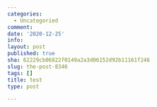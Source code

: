 ```yaml
---
categories:
  - Uncategoried
comment: 
date: '2020-12-25'
info: 
layout: post
published: true
sha: 62229cb06822f0149a2a3d06152d92b11161f246
slug: the-post-8346
tags: []
title: test
type: post

---
```

